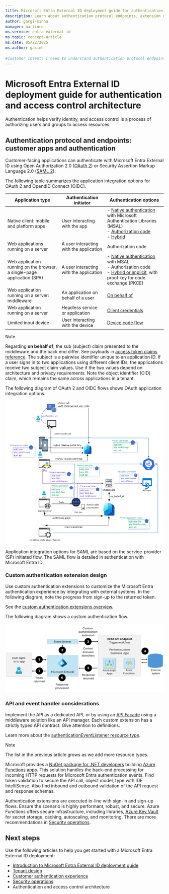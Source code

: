 ```yaml
---
title: Microsoft Entra External ID deployment guide for authentication and access control architecture
description: Learn about authentication protocol endpoints, extension design, event handler details, and more in Microsoft Entra External ID.
author: gargi-sinha
manager: martinco
ms.service: entra-external-id
ms.topic: concept-article
ms.date: 05/22/2025
ms.author: gasinh

#customer intent: I need to understand authentication protocol endpoints, custom authentication extension design, also API and event handler details in Microsoft Entra External ID.
---
```


# Microsoft Entra External ID deployment guide for authentication and access control architecture

Authentication helps verify identity, and access control is a process of authorizing users and groups to access resources.

## Authentication protocol and endpoints: customer apps and authentication

Customer-facing applications can authenticate with Microsoft Entra External ID using Open Authorization 2.0 ([OAuth 2](../identity-platform/v2-protocols.md)) or Security Assertion Markup Language 2.0 ([SAML 2](https://en.wikipedia.org/wiki/SAML_2.0)). 

The following table summarizes the application integration options for OAuth 2 and OpendID Connect (OIDC).  

|Application type|Authentication initiator|Authentication options|
|---|---|---|
|Native client: mobile and platform apps|User interacting with the app| - [Native authentication](../external-id/customers/concept-native-authentication.md) with Microsoft Authentication Libraries (MSAL) </br> - [Authorization code](../identity-platform/v2-oauth2-auth-code-flow.md) </br> - [Hybrid](../identity-platform/v2-oauth2-auth-code-flow.md)  |
|Web applications running on a server |A user interacting with the application  |Authorization code|
|Web application running on the browser, a single-page application (SPA) |A user interacting with the application  |- [Native authentication](../external-id/customers/concept-native-authentication.md) with MSAL </br> - Authorization code </br> - [Hybrid or implicit](../identity-platform/v2-oauth2-auth-code-flow.md), with proof key for code exchange (PKCE)|
|Web application running on a server: middleware |An application on behalf of a user |[On behalf of](../identity-platform/v2-oauth2-on-behalf-of-flow.md)|
|Web application running on a server |Headless service or application  |[Client credentials](../identity-platform/v2-oauth2-client-creds-grant-flow.md)|
|Limited input device|User interacting with the device|[Device code flow](../identity-platform/v2-oauth2-on-behalf-of-flow.md)|

   >[!NOTE]
   >Regarding **on behalf of**, the sub (subject) claim presented to the middleware and the back end differ. See payloads in [access token claims reference](../identity-platform/access-token-claims-reference.md). The subject is a pairwise identifier unique to an application ID. If a user signs in to two applications using different client IDs, the applications receive two subject claim values. Use if the two values depend on architecture and privacy requirements. Note the object identifier (OID) claim, which remains the same across applications in a tenant.

The following diagram of OAuth 2 and OIDC flows shows OAuth application integration options. 

   [ ![Diagram of OAuth 2 and OIDC flow with OAuth app integration options.](media/deployment-external/oauth-flows.png)](media/deployment-external/oauth-flows-expanded.png#lightbox)

Application integration options for SAML are based on the service-provider (SP) initiated flow. The SAML flow is detailed in authentication with Microsoft Entra ID. 

### Custom authentication extension design

Use custom authentication extensions to customize the Microsoft Entra authentication experience by integrating with external systems. In the following diagram, note the progress from sign-up to the returned token. 

See the [custom authentication extensions overview](../identity-platform/custom-extension-overview.md). 

The following diagram shows a custom authentication flow. 

   [ ![Diagram of a custom extension flow.](media/deployment-external/custom-authentication-extension.png)](media/deployment-external/custom-authentication-extension-expanded.png#lightbox)

### API and event handler considerations

Implement the API as a dedicated API, or by using an [API Facade](https://en.wikipedia.org/wiki/Facade_pattern) using a middleware solution like an API manager. Each custom extension has a strictly typed API contract. Give attention to definitions.

Learn more about the [authenticationEventListener resource type](/graph/api/resources/authenticationeventlistener?view=graph-rest-beta&preserve-view=true). 

   >[!NOTE]
   >The list in the previous article grows as we add more resource types. 

Microsoft provides a [NuGet package for .NET developers]() building [Azure Functions](/azure/azure-functions/) apps. This solution handles the back-end processing for incoming HTTP requests for Microsoft Entra authentication events. Find token validation to secure the API call, object model, type with IDE IntelliSense. Also find inbound and outbound validation of the API request and response schemas. 

Authentication extensions are executed in-line with sign-in and sign-up flows. Ensure the scenario is highly performant, robust, and secure. Azure Functions offers secure infrastructure, including libraries, [Azure Key Vault](/azure/key-vault/general/basic-concepts) for secret storage, caching, autoscaling, and monitoring. There are more recommendations in [Security operations](deployment-external-operations.md).  

## Next steps

Use the following articles to help you get started with a Microsoft Entra External ID deployment: 

* [Introduction to Microsoft Entra External ID deployment guide](deployment-external-intro.md)
* [Tenant design](deployment-external-tenant-design.md)
* [Customer authentication experience](deployment-external-customer-authentication.md)
* [Security operations](deployment-external-operations.md)
* Authentication and access control architecture
